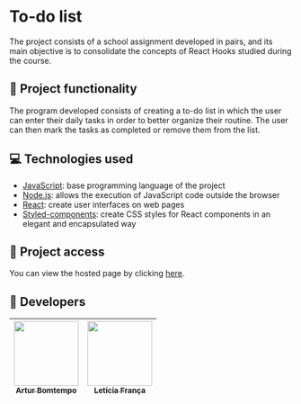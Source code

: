 # To-do list
The project consists of a school assignment developed in pairs, and its main objective is to consolidate the concepts of React Hooks studied during the course.

## 🔨 Project functionality
The program developed consists of creating a to-do list in which the user can enter their daily tasks in order to better organize their routine. The user can then mark the tasks as completed or remove them from the list.

## 💻 Technologies used
* [JavaScript](https://developer.mozilla.org/pt-BR/docs/Web/JavaScript): base programming language of the project
* [Node.js](https://nodejs.org/pt-br/docs): allows the execution of JavaScript code outside the browser
* [React](https://pt-br.react.dev/blog/2023/03/16/introducing-react-dev): create user interfaces on web pages
* [Styled-components](https://styled-components.com/docs): create CSS styles for React components in an elegant and encapsulated way

## 📁 Project access
You can view the hosted page by clicking [here](https://to-do-list-framework.vercel.app/).

## 👥 Developers
| [<img loading="lazy" src="https://avatars.githubusercontent.com/u/96635074?v=4" width=115><br><sub>Artur Bomtempo</sub>](https://github.com/ArturColen) |  [<img loading="lazy" src="https://avatars.githubusercontent.com/u/99284224?v=4" width=115><br><sub>Letícia França</sub>](https://github.com/LeticiaSFranca) |
| :---: | :---: |